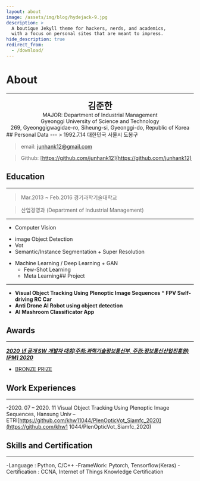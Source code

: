 ```yaml
---
layout: about
image: /assets/img/blog/hydejack-9.jpg
description: >
  A boutique Jekyll theme for hackers, nerds, and academics,
  with a focus on personal sites that are meant to impress.
hide_description: true
redirect_from:
  - /download/
---
```

# About
<!--author-->
***
<center>
<span style="font-size:170%;font-weight:bold"> 김준한
</span>
</center>
<center>MAJOR: Department of Industrial Management</center>
<center>Gyeonggi University of Science and Technology</center>
<center>269, Gyeonggigwagidae-ro, Siheung-si, Gyeonggi-do, Republic of Korea</center>
## Personal Data
---
> 1992.7.14 대한민국 서울시 도봉구

> email: junhank12@gmail.com

> Github: [https://github.com/junhank12](https://github.com/junhank12)


## Education
---
> Mar.2013 ~ Feb.2016 경기과학기술대학교

> 산업경영과 (Department of Industrial Management) 
---

>
>
>
>
>
>
>
>
>
>
>
>
>
* Computer Vision
+ image Object Detection
+ Vot
+ Semantic/Instance Segmentation + Super Resolution
* Machine Learning / Deep Learning + GAN
    + Few-Shot Learning
    + Meta Learning## Project
---
* **Visual Object Tracking Using Plenoptic Image Sequences** * **FPV Swlf-driving RC Car**
* **Anti Drone AI Robot using object detection**
* **AI Mashroom Classificator App**
## Awards
---
[***2020 년 공개 SW 개발자 대회(주최:과학기술정보통신부, 주관:정보통신산업진흥원)[PM] 2020***](https://www.youtube.com/watch?v=ah9MZQ0PjMI&t=60s)
- [BRONZE PRIZE](https://blog.naver.com/khw11044/222152408161)</a>
## Work Experiences
---
-2020. 07 – 2020. 11
Visual Object Tracking Using Plenoptic Image Sequences, Hansung Univ – ETRI[https://github.com/khw11044/PlenOpticVot_Siamfc_2020](https://github.com/khw1 1044/PlenOpticVot_Siamfc_2020)
## Skills and Certification
---
-Language : Python, C/C++
-FrameWork: Pytorch, Tensorflow(Keras)
-Certification : CCNA, Internet of Things Knowledge Certification